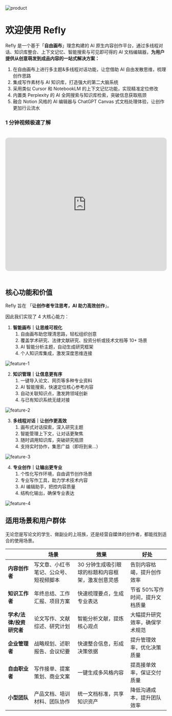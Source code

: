![product](/images/product.png)

# 欢迎使用 Refly

Refly 是一个基于「**自由画布**」理念构建的 AI 原生内容创作平台，通过多线程对话、知识库整合、上下文记忆、智能搜索与可见即可得的 AI 文档编辑器，**为用户提供从创意萌发到成品内容的一站式解决方案：**

1. 在自由画布上进行多主题&多线程对话功能，让您借助 AI 自由发散思维，梳理创作思路
2. 集成写作素材与 AI 知识库，打造强大的第二大脑系统
3. 采用类似 Cursor 和 NotebookLM 的上下文记忆功能，实现精准定位修改
4. 内置类 Perplexity 的 AI 全网搜索与知识库检索，突破信息获取瓶颈
5. 融合 Notion 风格的 AI 编辑器与 ChatGPT Canvas 式文档处理体验，让创作更加行云流水

### 1 分钟视频极速了解

<div style="padding: 20px 0;">
<iframe width="100%" height="415" style="border-radius: 10px;" src="https://www.youtube.com/embed/MWgWy_LBtko" title="Refly Quick Overview" frameborder="0" allow="accelerometer; autoplay; clipboard-write; encrypted-media; gyroscope; picture-in-picture" allowfullscreen></iframe>
</div>

## 核心功能和价值

Refly 旨在 「**让创作者专注思考，AI 助力高效创作**」。

因此我们实现了 4 大核心能力：

1. **智能画布｜让思维可视化**
   1. 自由画布助您理清思路，轻松组织创意
   2. 覆盖学术研究、法律文献研究、投资分析或技术文档等 10+ 场景
   3. AI 智能分析主题，自动生成研究框架
   4. 个人知识库集成，激发深度思维连接

![feature-1](/images/feature1.png)

2. **知识管理｜让信息更有序**
   1. 一键导入论文、网页等多种专业资料
   2. AI 智能搜索，快速定位核心参考内容
   3. 自动关联知识点，激发跨领域创新
   4. 与已有知识系统无缝对接

![feature-2](/images/feature2.png)

3. **多线程对话｜让创作更高效**
   1. 画布式对话探索，深入研究主题
   2. 智能管理上下文，让对话更聚焦
   3. 随时调用知识库，突破研究瓶颈
   4. 支持实时协作，集思广益（即将到来...）

![feature-3](/images/feature3.png)

4. **专业创作｜让输出更专业**
   1. 个性化写作环境，自由调节创作场景
   2. 专业写作工具，助力学术技术内容
   3. AI 编辑助手，把控内容质量
   4. 结构化输出，确保专业表达

![feature-4](/images/feature4.png)

## 适用场景和用户群体

无论您是写论文的学生、做副业的上班族，还是经营自媒体的创作者，都能找到适合的使用场景。

|                          | 场景                                   | 效果                                              | 好处                           |
| ------------------------ | -------------------------------------- | ------------------------------------------------- | ------------------------------ |
| **内容创作者**           | 写文章、小红书笔记、公众号、短视频脚本 | 30 分钟生成吸引眼球的标题和内容框架，激发创意灵感 | 告别内容枯竭，提升创作效率     |
| **知识工作者**           | 年终总结、工作汇报、项目方案           | 快速梳理要点，生成专业表达                        | 节省 50%写作时间，提升文档质量 |
| **学术/法律/投资研究者** | 论文写作、文献综述、研究计划           | 智能分析文献，提炼核心观点                        | 大幅提升研究效率，确保学术规范 |
| **企业管理者**           | 战略规划、述职报告、会议纪要           | 快速整合信息，形成决策依据                        | 提升管理效率，优化决策质量     |
| **自由职业者**           | 写作接单、提案策划、商业文案           | 一键生成多风格内容                                | 提高接单效率，保证交付质量     |
| **小型团队**             | 产品文档、培训材料、团队协作           | 统一文档标准，共享知识资产                        | 降低沟通成本，提升团队效率     |

